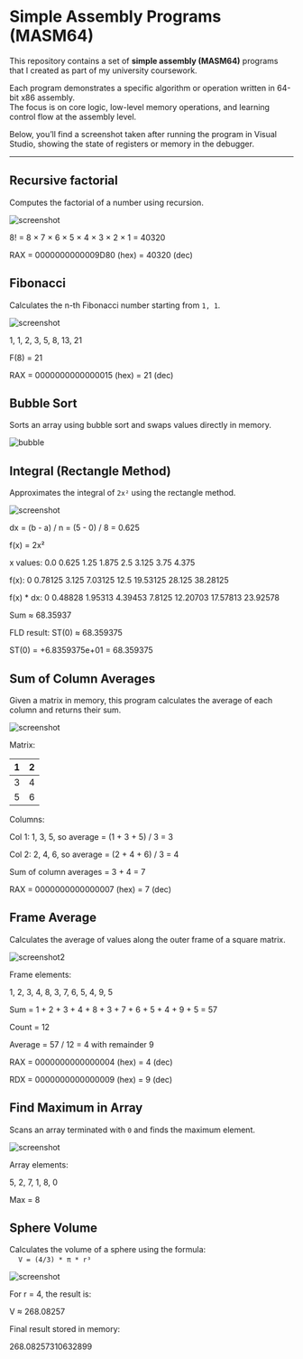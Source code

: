 # Simple Assembly Programs (MASM64)

This repository contains a set of **simple assembly (MASM64)** programs that I created as part of my university coursework.

Each program demonstrates a specific algorithm or operation written in 64-bit x86 assembly.  
The focus is on core logic, low-level memory operations, and learning control flow at the assembly level.

Below, you’ll find a screenshot taken after running the program in Visual Studio, showing the state of registers or memory in the debugger.

---

## Recursive factorial

Computes the factorial of a number using recursion.

![screenshot](https://github.com/user-attachments/assets/6aed7c51-35da-4049-a968-935553b8a279)

8! = 8 × 7 × 6 × 5 × 4 × 3 × 2 × 1 = 40320

RAX = 0000000000009D80 (hex) = 40320 (dec)

## Fibonacci

Calculates the n-th Fibonacci number starting from `1, 1`.

![screenshot](https://github.com/user-attachments/assets/8027080a-a04e-4760-958a-bfa8ed51730f)

1, 1, 2, 3, 5, 8, 13, 21

F(8) = 21

RAX = 0000000000000015 (hex) = 21 (dec)

## Bubble Sort

Sorts an array using bubble sort and swaps values directly in memory.

![bubble](https://github.com/user-attachments/assets/8b305bb7-6ac7-489b-a79a-1ba6c27b53ec)

## Integral (Rectangle Method)

Approximates the integral of `2x²` using the rectangle method.

![screenshot](https://github.com/user-attachments/assets/f5a1844b-9202-4cf9-a2ba-2030084be910)

dx = (b - a) / n = (5 - 0) / 8 = 0.625

f(x) = 2x²

x values: 0.0 0.625 1.25 1.875 2.5 3.125 3.75 4.375

f(x): 0 0.78125 3.125 7.03125 12.5 19.53125 28.125 38.28125

f(x) * dx: 0 0.48828 1.95313 4.39453 7.8125 12.20703 17.57813 23.92578

Sum ≈ 68.35937

FLD result: ST(0) ≈ 68.359375

ST(0) = +6.8359375e+01 = 68.359375

## Sum of Column Averages

Given a matrix in memory, this program calculates the average of each column and returns their sum.

![screenshot](https://github.com/user-attachments/assets/a4457d14-41e8-4acd-85fd-e55663c758ae)

Matrix:

| 1 | 2 |
|---|---|
| 3 | 4 |
| 5 | 6 |

Columns:

Col 1: 1, 3, 5, so average = (1 + 3 + 5) / 3 = 3

Col 2: 2, 4, 6, so average = (2 + 4 + 6) / 3 = 4

Sum of column averages = 3 + 4 = 7

RAX = 0000000000000007 (hex) = 7 (dec)

## Frame Average

Calculates the average of values along the outer frame of a square matrix.

![screenshot2](https://github.com/user-attachments/assets/945b9a53-113e-4959-bd7e-021c0e36c904)


Frame elements:

1, 2, 3, 4, 8, 3, 7, 6, 5, 4, 9, 5

Sum = 1 + 2 + 3 + 4 + 8 + 3 + 7 + 6 + 5 + 4 + 9 + 5 = 57 

Count = 12  

Average = 57 / 12 = 4 with remainder 9

RAX = 0000000000000004 (hex) = 4 (dec)  

RDX = 0000000000000009 (hex) = 9 (dec)


## Find Maximum in Array

Scans an array terminated with `0` and finds the maximum element.

![screenshot](https://github.com/user-attachments/assets/4fc6a01b-55e1-4385-9237-e170c1b73abb)

Array elements: 

5, 2, 7, 1, 8, 0

Max = 8

## Sphere Volume

Calculates the volume of a sphere using the formula:  
&nbsp;&nbsp;&nbsp;&nbsp;`V = (4/3) * π * r³`

![screenshot](https://github.com/user-attachments/assets/38d5f52e-265d-4a22-bfa5-89ca3f5edffd)

For r = 4, the result is:  

V ≈ 268.08257

Final result stored in memory:  

268.08257310632899
